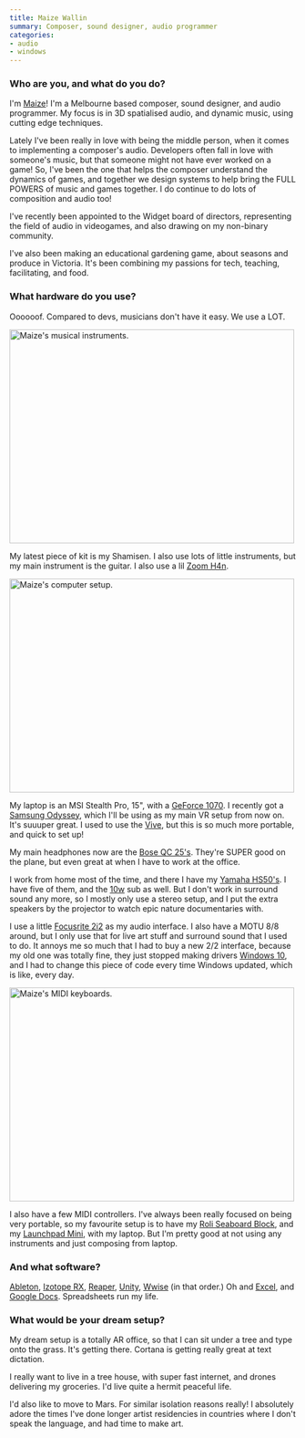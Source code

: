 ```yaml
---
title: Maize Wallin
summary: Composer, sound designer, audio programmer
categories:
- audio
- windows 
---
```


### Who are you, and what do you do?

I'm [Maize](https://www.maizewallin.com/ "Maize's website.")! I'm a Melbourne based composer, sound designer, and audio programmer. My focus is in 3D spatialised audio, and dynamic music, using cutting edge techniques.

Lately I've been really in love with being the middle person, when it comes to implementing a composer's audio. Developers often fall in love with someone's music, but that someone might not have ever worked on a game! So, I've been the one that helps the composer understand the dynamics of games, and together we design systems to help bring the FULL POWERS of music and games together. I do continue to do lots of composition and audio too! 

I've recently been appointed to the Widget board of directors, representing the field of audio in videogames, and also drawing on my non-binary community.

I've also been making an educational gardening game, about seasons and produce in Victoria. It's been combining my passions for tech, teaching, facilitating, and food.

### What hardware do you use?

Oooooof. Compared to devs, musicians don't have it easy. We use a LOT.

<img src="/images/interviews/maize.wallin/instruments.jpg" width="500" height="375" alt="Maize's musical instruments." class="detail" />

My latest piece of kit is my Shamisen. I also use lots of little instruments, but my main instrument is the guitar. I also use a lil [Zoom H4n][h4n].

<img src="/images/interviews/maize.wallin/computer.jpg" width="500" height="375" alt="Maize's computer setup." class="detail" />

My laptop is an MSI Stealth Pro, 15", with a [GeForce 1070][geforce-gtx-1070]. I recently got a [Samsung Odyssey][hdm-odyssey], which I'll be using as my main VR setup from now on. It's suuuper great. I used to use the [Vive][], but this is so much more portable, and quick to set up!

My main headphones now are the [Bose QC 25's][quietcomfort-25]. They're SUPER good on the plane, but even great at when I have to work at the office.

I work from home most of the time, and there I have my [Yamaha HS50's][hs50]. I have five of them, and the [10w][hs10w] sub as well. But I don't work in surround sound any more, so I mostly only use a stereo setup, and I put the extra speakers by the projector to watch epic nature documentaries with.

I use a little [Focusrite 2i2][scarlett-2i2] as my audio interface. I also have a MOTU 8/8 around, but I only use that for live art stuff and surround sound that I used to do. It annoys me so much that I had to buy a new 2/2 interface, because my old one was totally fine, they just stopped making drivers [Windows 10][windows-10], and I had to change this piece of code every time Windows updated, which is like, every day.

<img src="/images/interviews/maize.wallin/keyboards.jpg" width="500" height="375" alt="Maize's MIDI keyboards." class="detail" />

I also have a few MIDI controllers. I've always been really focused on being very portable, so my favourite setup is to have my [Roli Seaboard Block][seaboard-block], and my [Launchpad Mini][launchpad-mini], with my laptop. But I'm pretty good at not using any instruments and just composing from laptop.

### And what software?

[Ableton][live], [Izotope RX][rx], [Reaper][], [Unity][], [Wwise][] (in that order.) Oh and [Excel][], and [Google Docs][google-docs]. Spreadsheets run my life.

### What would be your dream setup?

My dream setup is a totally AR office, so that I can sit under a tree and type onto the grass. It's getting there. Cortana is getting really great at text dictation.

I really want to live in a tree house, with super fast internet, and drones delivering my groceries. I'd live quite a hermit peaceful life.

I'd also like to move to Mars. For similar isolation reasons really! I absolutely adore the times I've done longer artist residencies in countries where I don't speak the language, and had time to make art.

[geforce-gtx-1070]: https://www.nvidia.com/en-us/geforce/products/10series/geforce-gtx-1070/ "A graphics card."
[h4n]: https://www.zoom.co.jp/english/products/h4n/ "A digital audio recorder."
[hdm-odyssey]: https://www.samsung.com/us/computing/hmd/windows-mixed-reality/xe800zaa-hc1us-xe800zaa-hc1us/ "A mixed reality headset."
[hs10w]: https://usa.yamaha.com/products/proaudio/speakers/hs_series/index.html "A subwoofer."
[hs50]: https://usa.yamaha.com/products/proaudio/speakers/hs_series/index.html "Studio speaker."
[launchpad-mini]: http://us.novationmusic.com/launchpad-mini "A mini controller for Ableton Live."
[quietcomfort-25]: https://www.bose.com/en_us/products/headphones/over_ear_headphones/quietcomfort-25-acoustic-noise-cancelling-headphones-apple-devices.html "Noise-cancelling headphones."
[scarlett-2i2]: https://www.amazon.com/Focusrite-2i2-USB-Recording-Interface/dp/B005OZE9SA "A USB audio interface."
[seaboard-block]: https://roli.com/products/blocks/seaboard-block "A portable MIDI keyboard."
[vive]: http://www.htcvr.com/ "A SteamVR headset."
[excel]: https://products.office.com/en-us/excel "A spreadsheet application."
[google-docs]: https://en.wikipedia.org/wiki/Google_Docs "A web-based office suite."
[live]: https://www.ableton.com/en/live/ "Musical creation software."
[reaper]: https://www.reaper.fm/ "A software digital audio workstation."
[rx]: https://www.izotope.com/en/products/repair-and-edit/rx.html "Audio repair software."
[unity]: https://unity3d.com/unity/ "A cross-platform game development tool."
[windows-10]: https://en.wikipedia.org/wiki/Windows_10 "An operating system."
[wwise]: https://www.audiokinetic.com/products/wwise/ "An audio pipeline and sound engine."
